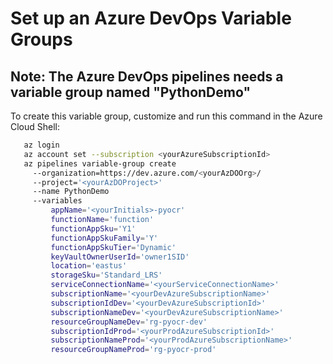 # Set up an Azure DevOps Variable Groups

## Note: The Azure DevOps pipelines needs a variable group named "PythonDemo"

To create this variable group, customize and run this command in the Azure Cloud Shell:

``` bash
   az login
   az account set --subscription <yourAzureSubscriptionId>
   az pipelines variable-group create 
     --organization=https://dev.azure.com/<yourAzDOOrg>/ 
     --project='<yourAzDOProject>' 
     --name PythonDemo 
     --variables 
         appName='<yourInitials>-pyocr' 
         functionName='function'
         functionAppSku='Y1'
         functionAppSkuFamily='Y'
         functionAppSkuTier='Dynamic'
         keyVaultOwnerUserId='owner1SID'
         location='eastus' 
         storageSku='Standard_LRS'
         serviceConnectionName='<yourServiceConnectionName>' 
         subscriptionName='<yourDevAzureSubscriptionName>' 
         subscriptionIdDev='<yourDevAzureSubscriptionId>' 
         subscriptionNameDev='<yourDevAzureSubscriptionName>' 
         resourceGroupNameDev='rg-pyocr-dev'
         subscriptionIdProd='<yourProdAzureSubscriptionId>' 
         subscriptionNameProd='<yourProdAzureSubscriptionName>' 
         resourceGroupNameProd='rg-pyocr-prod'
```
